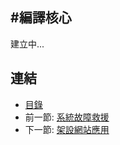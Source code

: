 #編譯核心
---

建立中...

## 連結

   * [目錄](<index.md>)
   * 前一節: [系統故障救援](<03.02.md>)
   * 下一節: [架設網站應用](<03.04.md>)